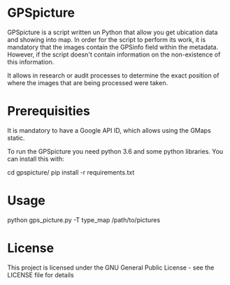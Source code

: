 # GPSpicture

GPSpicture is a script written un Python that allow you get ubication data and showing into map. In order for the script to perform its work, it is mandatory that the images contain the GPSinfo field within the metadata. However, if the script doesn't contain information on the non-existence of this information.

It allows in research or audit processes to determine the exact position of where the images that are being processed were taken.


# Prerequisities

It is mandatory to have a Google API ID, which allows using the GMaps static.

To run the GPSpicture you need python 3.6 and some python libraries. You can install this with:

cd gpspicture/
pip install -r requirements.txt

# Usage

python gps_picture.py -T type_map /path/to/pictures
  
  
#  License
This project is licensed under the GNU General Public License - see the LICENSE file for details

